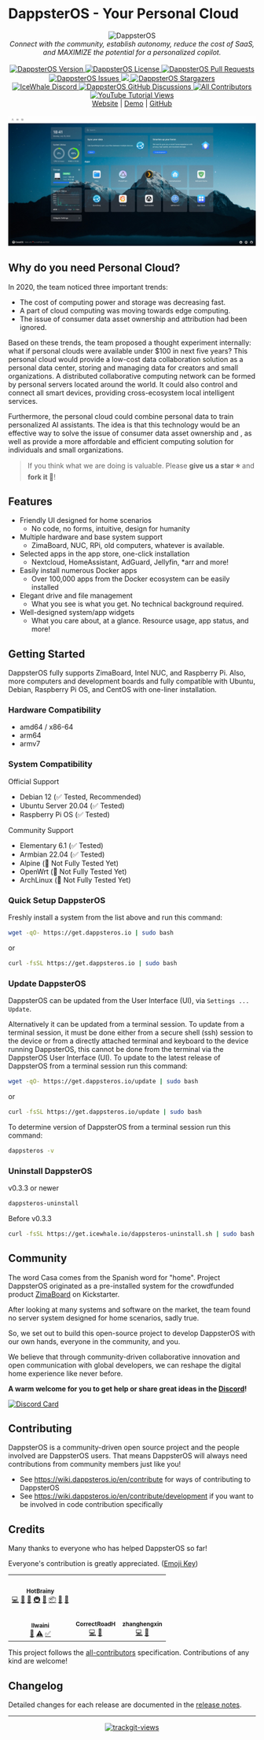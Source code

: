 # DappsterOS - Your Personal Cloud 
<!-- Readme i18n links -->
<!-- > English | [中文](#) | [Français](#) -->

<p align="center">
    <!-- DappsterOS Banner -->
    <picture>
        <source media="(prefers-color-scheme: dark)" srcset="https://raw.githubusercontent.com/dappster-io/logo/main/dappsteros/dappsteros_banner_dark_night_800x300.png">
        <source media="(prefers-color-scheme: light)" srcset="https://raw.githubusercontent.com/dappster-io/logo/main/dappsteros/dappsteros_banner_twilight_blue_800x300.png">
        <img alt="DappsterOS" src="https://raw.githubusercontent.com/dappster-io/logo/main/dappsteros/dappsteros_banner_twilight_blue_800x300.png">
    </picture>
    <br/>
    <i>Connect with the community, establish autonomy, reduce the cost of SaaS, and MAXIMIZE the potential for a personalized copilot.</i>
    <br/>
    <br/>
    <!-- DappsterOS Badges -->
    <a href="https://github.com/dappster-io/DappsterOS" target="_blank">
        <img alt="DappsterOS Version" src="https://img.shields.io/github/v/release/dappster-io/DappsterOS?color=162453&style=flat-square&label=DappsterOS" />
    </a>
    <a href="https://github.com/dappster-io/DappsterOS/blob/main/LICENSE" target="_blank">
        <img alt="DappsterOS License" src="https://img.shields.io/github/license/dappster-io/DappsterOS?color=162453&style=flat-square&label=License" />
    </a>
    <a href="https://github.com/dappster-io/DappsterOS/pulls" target="_blank">
        <img alt="DappsterOS Pull Requests" src="https://img.shields.io/github/issues-pr/dappster-io/DappsterOS?color=162453&style=flat-square&label=PRs" />
    </a>
    <a href="https://github.com/dappster-io/DappsterOS/issues" target="_blank">
        <img alt="DappsterOS Issues" src="https://img.shields.io/github/issues/dappster-io/DappsterOS?color=162453&style=flat-square&label=Issues" />
    </a>
    <a href="https://codecov.io/gh/dappster-io/DappsterOS" > 
    <img src="https://codecov.io/gh/dappster-io/DappsterOS/branch/main/graph/badge.svg?token=l9uMKGlkxM"/> 
    </a>
    <a href="https://github.com/dappster-io/DappsterOS/stargazers" target="_blank">
        <img alt="DappsterOS Stargazers" src="https://img.shields.io/github/stars/dappster-io/DappsterOS?color=162453&style=flat-square&label=Stars" />
    </a>
    <!-- <a href="https://github.com/dappster-io/DappsterOS/releases" target="_blank">
    <img alt="DappsterOS Downloads" src="https://img.shields.io/github/downloads/dappster-io/DappsterOS/total?color=162453&style=flat-square" />
    </a> -->
    <br/>
    <!-- DappsterOS Community -->
    <a href="https://discord.gg/knqAbbBbeX" target="_blank">
        <img alt="IceWhale Discord" src="https://img.shields.io/discord/884667213326463016?color=162453&style=flat-square&label=Discord&logo=discord&logoColor=fff" />
    </a>
    <a href="https://github.com/dappster-io/DappsterOS/discussions" target="_blank">
        <img alt="DappsterOS GitHub Discussions" src="https://img.shields.io/github/discussions/dappster-io/DappsterOS?color=162453&style=flat-square&label=Discussions&logo=github" />
    </a>
<!-- ALL-CONTRIBUTORS-BADGE:START - Do not remove or modify this section -->
<a href="#credits"><img alt="All Contributors" src="https://img.shields.io/static/v1?label=All%20Contributors&message=15&color=162453&style=flat-square&logo=Handshake&logoColor=fff" /></a>
<!-- ALL-CONTRIBUTORS-BADGE:END -->
    <br/>
    <!-- DappsterOS YouTube -->
    <a href="https://www.youtube.com/channel/UC2zMrUYT17AJhIl9XWZzT8g" target="_blank">
        <img alt="YouTube Tutorial Views" src="https://img.shields.io/youtube/channel/views/UC2zMrUYT17AJhIl9XWZzT8g?style=for-the-badge&logo=youtube&logoColor=red&label=YouTube%20Tutorial%20Views" />
    </a>
    <br/>
    <!-- DappsterOS Links -->
    <a href="https://www.dappsteros.io" target="_blank">Website</a> |
    <a href="http://demo.dappsteros.io" target="_blank">Demo</a> |
    <a href="https://github.com/dappster-io/DappsterOS" target="_blank">GitHub</a>
    <br/>
    <br/>
    <!-- DappsterOS Snapshots -->
    <kbd>
      <picture>
          <source media="(prefers-color-scheme: dark)" srcset="https://github.com/dappster-io/DappsterOS/raw/main/snapshot-dark.jpg">
          <source media="(prefers-color-scheme: light)" srcset="https://github.com/dappster-io/DappsterOS/raw/main/snapshot-light.jpg">
          <img alt="DappsterOS Snapshot" src="https://github.com/dappster-io/DappsterOS/raw/main/snapshot-light.jpg">
      </picture>
    </kbd>
</p>

## Why do you need Personal Cloud?

In 2020, the team noticed three important trends:
- The cost of computing power and storage was decreasing fast.
- A part of cloud computing was moving towards edge computing.
- The issue of consumer data asset ownership and attribution had been ignored.

Based on these trends, the team proposed a thought experiment internally: what if personal clouds were available under $100 in next five years? This personal cloud would provide a low-cost data collaboration solution as a personal data center, storing and managing data for creators and small organizations. A distributed collaborative computing network can be formed by personal servers located around the world. It could also control and connect all smart devices, providing cross-ecosystem local intelligent services.

Furthermore, the personal cloud could combine personal data to train personalized AI assistants. The idea is that this technology would be an effective way to solve the issue of consumer data asset ownership and , as well as provide a more affordable and efficient computing solution for individuals and small organizations.

> If you think what we are doing is valuable. Please **give us a star ⭐** and **fork it 🤞**!

## Features

- Friendly UI designed for home scenarios
  - No code, no forms, intuitive, design for humanity
- Multiple hardware and base system support
  - ZimaBoard, NUC, RPi, old computers, whatever is available.
- Selected apps in the app store, one-click installation
  - Nextcloud, HomeAssistant, AdGuard, Jellyfin, *arr and more!
- Easily install numerous Docker apps
  - Over 100,000 apps from the Docker ecosystem can be easily installed
- Elegant drive and file management
  - What you see is what you get. No technical background required.
- Well-designed system/app widgets
  - What you care about, at a glance. Resource usage, app status, and more!

## Getting Started

DappsterOS fully supports ZimaBoard, Intel NUC, and Raspberry Pi. Also, more computers and development boards and fully compatible with Ubuntu, Debian, Raspberry Pi OS, and CentOS with one-liner installation.

### Hardware Compatibility

- amd64 / x86-64
- arm64
- armv7

### System Compatibility

Official Support
- Debian 12 (✅ Tested, Recommended)
- Ubuntu Server 20.04 (✅ Tested)
- Raspberry Pi OS (✅ Tested)

Community Support
- Elementary 6.1 (✅ Tested)
- Armbian 22.04 (✅ Tested)
- Alpine (🚧 Not Fully Tested Yet)
- OpenWrt (🚧 Not Fully Tested Yet)
- ArchLinux (🚧 Not Fully Tested Yet)

### Quick Setup DappsterOS

Freshly install a system from the list above and run this command:

```sh
wget -qO- https://get.dappsteros.io | sudo bash
```

or

```sh
curl -fsSL https://get.dappsteros.io | sudo bash
```

### Update DappsterOS

DappsterOS can be updated from the User Interface (UI), via `Settings ... Update`.  

Alternatively it can be updated from a terminal session.  To update from a terminal session, it must be done either from a secure shell (ssh) session to the device or from a directly attached terminal and keyboard to the device running DappsterOS, this cannot be done from the terminal via the DappsterOS User Interface (UI).  To update to the latest release of DappsterOS from a terminal session run this command:

```sh
wget -qO- https://get.dappsteros.io/update | sudo bash
```

or

```sh
curl -fsSL https://get.dappsteros.io/update | sudo bash
```

To determine version of DappsterOS from a terminal session run this command:

```sh
dappsteros -v
```



### Uninstall DappsterOS


v0.3.3 or newer

```sh
dappsteros-uninstall
```

Before v0.3.3

```sh
curl -fsSL https://get.icewhale.io/dappsteros-uninstall.sh | sudo bash
```

## Community 

The word Casa comes from the Spanish word for "home". Project DappsterOS originated as a pre-installed system for the crowdfunded product [ZimaBoard](https://www.zimaboard.com) on Kickstarter.

After looking at many systems and software on the market, the team found no server system designed for home scenarios, sadly true.

So, we set out to build this open-source project to develop DappsterOS with our own hands, everyone in the community, and you.

We believe that through community-driven collaborative innovation and open communication with global developers, we can reshape the digital home experience like never before.

**A warm welcome for you to get help or share great ideas in the [Discord](https://discord.gg/knqAbbBbeX)!**

[![Discord Card](https://discordapp.com/api/guilds/884667213326463016/widget.png?style=banner2)](https://discord.gg/knqAbbBbeX)

## Contributing

DappsterOS is a community-driven open source project and the people involved are DappsterOS users. That means DappsterOS will always need contributions from community members just like you!

- See <https://wiki.dappsteros.io/en/contribute> for ways of contributing to DappsterOS
- See <https://wiki.dappsteros.io/en/contribute/development> if you want to be involved in code contribution specifically


## Credits

Many thanks to everyone who has helped DappsterOS so far!

Everyone's contribution is greatly appreciated. ([Emoji Key](https://allcontributors.org/docs/en/emoji-key))

<!-- ALL-CONTRIBUTORS-LIST:START - Do not remove or modify this section -->
<!-- prettier-ignore-start -->
<!-- markdownlint-disable -->
<table>
  <tr>
    <td align="center"><a href="https://github.com/hotbrainy"><img src="https://avatars.githubusercontent.com/u/23500764?v=4?s=100" width="100px;" alt=""/><br /><sub><b>HotBrainy</b></sub></a><br /><a href="https://github.com/dappster-io/DappsterOS/commits?author=jerrykuku" title="Code">💻</a> <a href="https://github.com/dappster-io/DappsterOS/commits?author=jerrykuku" title="Documentation">📖</a> <a href="#ideas-jerrykuku" title="Ideas, Planning, & Feedback">🤔</a> <a href="#infra-jerrykuku" title="Infrastructure (Hosting, Build-Tools, etc)">🚇</a> <a href="#maintenance-jerrykuku" title="Maintenance">🚧</a> <a href="#platform-jerrykuku" title="Packaging/porting to new platform">📦</a> <a href="#question-jerrykuku" title="Answering Questions">💬</a> <a href="https://github.com/dappster-io/DappsterOS/pulls?q=is%3Apr+reviewed-by%3Ajerrykuku" title="Reviewed Pull Requests">👀</a></td>     
  </tr> 
  <tr>
    <td align="center"><a href="https://github.com/llwaini"><img src="https://avatars.githubusercontent.com/u/59589857?v=4?s=100" width="100px;" alt=""/><br /><sub><b>llwaini</b></sub></a><br /><a href="#projectManagement-llwaini" title="Project Management">📆</a> <a href="https://github.com/dappster-io/DappsterOS/commits?author=llwaini" title="Tests">⚠️</a> <a href="#tutorial-llwaini" title="Tutorials">✅</a></td>
    <td align="center"><a href="https://github.com/CorrectRoadH"><img src="https://avatars.githubusercontent.com/u/29306285?v=4?s=100" width="100px;" alt=""/><br /><sub><b>CorrectRoadH</b></sub></a><br /><a href="https://github.com/dappster-io/DappsterOS/commits?author=correctroadh" title="Code">💻</a> <a href="https://github.com/dappster-io/DappsterOS/commits?author=correctroadh" title="Documentation">📖</a></td>
    <td align="center"><a href="https://github.com/zhanghengxin"><img src="https://avatars.githubusercontent.com/u/24197448?v=4?s=100" width="100px;" alt=""/><br /><sub><b>zhanghengxin</b></sub></a><br /><a href="https://github.com/dappster-io/DappsterOS/commits?author=zhanghengxin" title="Code">💻</a> <a href="https://github.com/dappster-io/DappsterOS/commits?author=zhanghengxin" title="Documentation">📖</a></td>
  </tr>
</table>

<!-- markdownlint-restore -->
<!-- prettier-ignore-end -->

<!-- ALL-CONTRIBUTORS-LIST:END -->

This project follows the [all-contributors](https://github.com/all-contributors/all-contributors) specification. Contributions of any kind are welcome!

## Changelog

Detailed changes for each release are documented in the [release notes](https://github.com/dappster-io/DappsterOS/releases).

---

<p align="center">
    <a href="https://dashboard.trackgit.com/token/l5q8egi92tfhlxd70l2l">
        <img src="https://us-central1-trackgit-analytics.cloudfunctions.net/token/ping/l5q8egi92tfhlxd70l2l" alt="trackgit-views" />
    </a>
</p>
